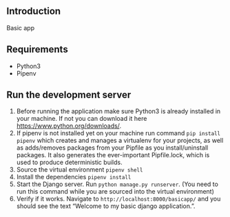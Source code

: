 ## Introduction
Basic app

## Requirements
* Python3
* Pipenv

## Run the development server

1. Before running the application make sure Python3 is already installed in your machine. If not you can download it here https://www.python.org/downloads/.
2. If pipenv is not installed yet on your machine run command ```pip install pipenv``` which creates and manages a virtualenv for your projects, as well as adds/removes packages from your Pipfile as you install/uninstall packages. It also generates the ever-important Pipfile.lock, which is used to produce deterministic builds.
3. Source the virtual environment ```pipenv shell```
4. Install the dependencies ```pipenv install```
5. Start the Django server. Run ```python manage.py runserver```. (You need to run this command while you are sourced into the virtual environment)
6. Verify if it works. Navigate to ```http://localhost:8000/basicapp/``` and you should see the text “Welcome to my basic django application.”.
